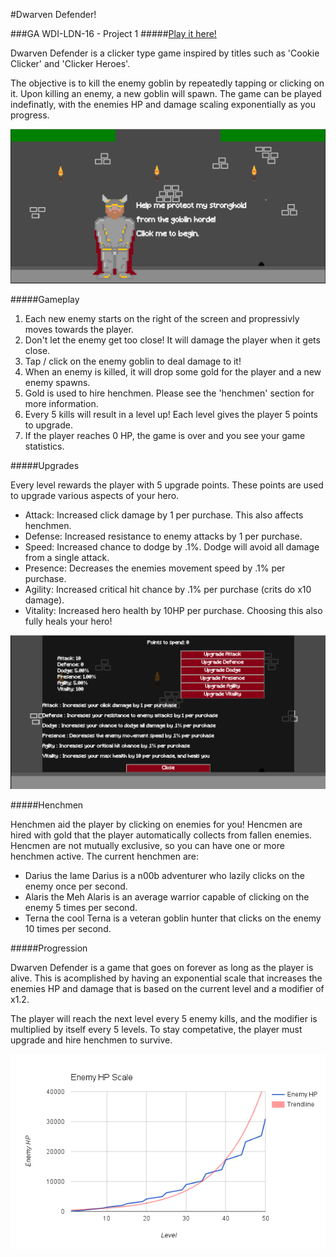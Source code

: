 #Dwarven Defender!

###GA WDI-LDN-16 - Project 1
#####[Play it here!](https://glacial-hamlet-1798.herokuapp.com/ "Here!")

Dwarven Defender is a clicker type game inspired by titles such as 'Cookie Clicker' 
and 'Clicker Heroes'.

The objective is to kill the enemy goblin by repeatedly tapping or clicking on it.
Upon killing an enemy, a new goblin will spawn. The game can be played indefinatly, 
with the enemies HP and damage scaling exponentially as you progress.

![](./assets/screenshot1.png)

#####Gameplay

1. Each new enemy starts on the right of the screen and propressivly moves towards the player.
2. Don't let the enemy get too close! It will damage the player when it gets close.
3. Tap / click on the enemy goblin to deal damage to it!
4. When an enemy is killed, it will drop some gold for the player and a new enemy spawns.
5. Gold is used to hire henchmen. Please see the 'henchmen' section for more information.
6. Every 5 kills will result in a level up! Each level gives the player 5 points to upgrade.
7. If the player reaches 0 HP, the game is over and you see your game statistics.

#####Upgrades

Every level rewards the player with 5 upgrade points. These points are used to upgrade
various aspects of your hero.

* Attack:      Increased click damage by 1 per purchase. This also affects henchmen.
* Defense:     Increased resistance to enemy attacks by 1 per purchase.
* Speed:       Increased chance to dodge by .1%. Dodge will avoid all damage from a single attack.
* Presence:    Decreases the enemies movement speed by .1% per purchase.
* Agility:     Increased critical hit chance by .1% per purchase (crits do x10 damage).
* Vitality:    Increased hero health by 10HP per purchase. Choosing this also fully heals your hero!

![](./assets/upgrades.png)

#####Henchmen

Henchmen aid the player by clicking on enemies for you! Hencmen are hired with gold that
the player automatically collects from fallen enemies. Hencmen are not mutually exclusive, 
so you can have one or more henchmen active. The current henchmen are:

* Darius the lame    Darius is a n00b adventurer who lazily clicks on the enemy once per second.
* Alaris the Meh     Alaris is an average warrior capable of clicking on the enemy 5 times per second.
* Terna the cool     Terna is a veteran goblin hunter that clicks on the enemy 10 times per second.

#####Progression

Dwarven Defender is a game that goes on forever as long as the player is alive. This is acomplished
by having an exponential scale that increases the enemies HP and damage that is based on the current
level and a modifier of x1.2. 

The player will reach the next level every 5 enemy kills, and the modifier is multiplied by itself
every 5 levels. To stay competative, the player must upgrade and hire henchmen to survive. 

![](./assets/hp-scale.png)